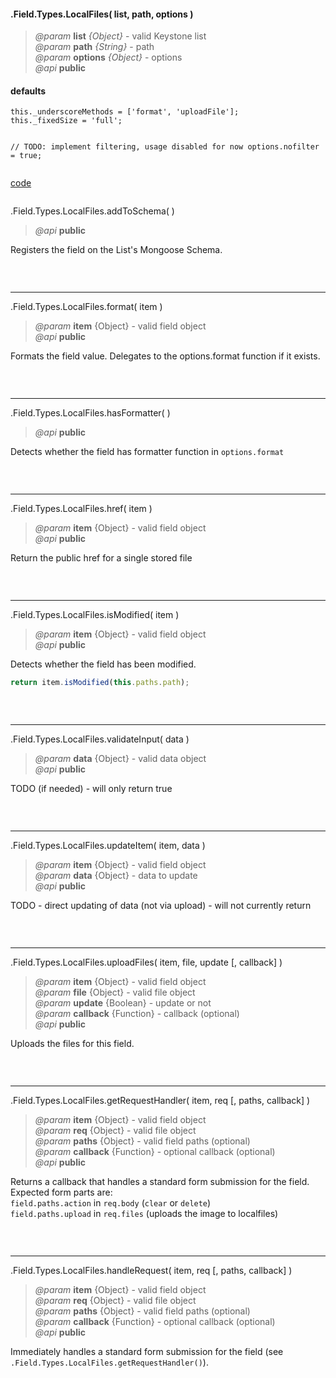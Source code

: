 #### .Field.Types.LocalFiles( list, path, options )  
> *@param* **list** _{Object}_  - valid Keystone list   
> *@param* **path** _{String}_  - path   
> *@param* **options** _{Object}_  - options   
> *@api* **public**  


<div class="code-header"> <h4>defaults</h4></div><pre class=" language-javascript"><code class="language-javascript">this._underscoreMethods = ['format', 'uploadFile'];
this._fixedSize = 'full';

// TODO: implement filtering, usage disabled for now
options.nofilter = true;
</code></pre>

<div class="code-header addGitHubLink" data-file="fields/types/localfiles/LocalFilesType.js"> <a href="#" class="loadCode"> code</a></div><pre class=" language-javascript hideCode api"></pre> 

<span class="subMethod"> .Field.Types.LocalFiles.addToSchema(  ) </span>  
> *@api* **public**     

Registers the field on the List's Mongoose Schema.  
<div class="code-header addGitHubLink" data-file="fields/types/localfiles/LocalFilesType.js#L67-L193"> &nbsp;</div><pre class=" language-javascript hideCode api"></pre> 

---

<span class="subMethod"> .Field.Types.LocalFiles.format( item ) </span>  
> *@param* **item** {Object} - valid field object   
> *@api* **public**     

Formats the field value.
Delegates to the options.format function if it exists.  

<div class="code-header addGitHubLink" data-file="fields/types/localfiles/LocalFilesType.js#L196-L214"> &nbsp;</div><pre class=" language-javascript hideCode api"></pre> 

---
<span class="subMethod"> .Field.Types.LocalFiles.hasFormatter(  ) </span> 
> *@api* **public**    

Detects whether the field has formatter function in `options.format`
<div class="code-header addGitHubLink" data-file="fields/types/localfiles/LocalFilesType.js#L217-L225">&nbsp; </div><pre class=" language-javascript hideCode api"></pre> 

---
<span class="subMethod"> .Field.Types.LocalFiles.href( item ) </span> 
> *@param* **item** {Object} - valid field object   
> *@api* **public**    

Return the public href for a single stored file  

<div class="code-header addGitHubLink" data-file="fields/types/localfiles/LocalFilesType.js#L228-L238">&nbsp; </div><pre class=" language-javascript hideCode api"></pre> 

---
<span class="subMethod"> .Field.Types.LocalFiles.isModified( item ) </span> 
> *@param* **item** {Object} - valid field object   
> *@api* **public**    

Detects whether the field has been modified.  
```javascript
return item.isModified(this.paths.path);
```
<div class="code-header addGitHubLink" data-file="fields/types/localfiles/LocalFilesType.js#L241-L249">&nbsp; </div><pre class=" language-javascript hideCode api"></pre> 

---
<span class="subMethod"> .Field.Types.LocalFiles.validateInput( data )  </span> 
> *@param* **data** {Object} - valid data object  
> *@api* **public**   
 
<p class="warning-note"> TODO (if needed) - will only return true</p>

<div class="code-header addGitHubLink" data-file="fields/types/localfiles/LocalFilesType.js#L252-L261"> &nbsp;</div><pre class=" language-javascript hideCode api"></pre> 


---
<span class="subMethod"> .Field.Types.LocalFiles.updateItem( item, data )  </span> 
> *@param* **item** {Object} - valid field object  
> *@param* **data** {Object} - data to update  
> *@api* **public**  

<p class="warning-note"> TODO - direct updating of data (not via upload) - will not currently return</p>

<div class="code-header addGitHubLink" data-file="fields/types/localfiles/LocalFilesType.js#L264-L272"> &nbsp;</div><pre class=" language-javascript hideCode api"></pre> 

---
<span class="subMethod"> .Field.Types.LocalFiles.uploadFiles( item, file, update [, callback] )  </span> 
> *@param* **item** {Object} - valid field object  
> *@param* **file** {Object} - valid file object  
> *@param* **update** {Boolean} - update or not  
> *@param* **callback** {Function} - callback (optional)  
> *@api* **public**  

Uploads the files for this field.  
<div class="code-header addGitHubLink" data-file="fields/types/localfiles/LocalFilesType.js#L275-L339"> &nbsp;</div><pre class=" language-javascript hideCode api"></pre> 

---
<span class="subMethod"> .Field.Types.LocalFiles.getRequestHandler( item, req [, paths, callback] )  </span>
> *@param* **item** {Object} - valid field object  
> *@param* **req** {Object} - valid file object  
> *@param* **paths** {Object} - valid field paths (optional)  
> *@param* **callback** {Function} - optional callback (optional)  
> *@api* **public**  

Returns a callback that handles a standard form submission for the field.  
Expected form parts are:  
`field.paths.action` in `req.body` (`clear` or `delete`)  
`field.paths.upload` in `req.files` (uploads the image to localfiles)  
<div class="code-header addGitHubLink" data-file="fields/types/localfiles/LocalFilesType.js#L352-L421">&nbsp; </div><pre class=" language-javascript hideCode api"></pre> 

---
<span class="subMethod"> .Field.Types.LocalFiles.handleRequest( item, req [, paths, callback] )  </span> 
> *@param* **item** {Object} - valid field object  
> *@param* **req** {Object} - valid file object  
> *@param* **paths** {Object} - valid field paths (optional)  
> *@param* **callback** {Function} - optional callback (optional)  
> *@api* **public**  

Immediately handles a standard form submission for the field (see `.Field.Types.LocalFiles.getRequestHandler()`).  

<div class="code-header addGitHubLink" data-file="fields/types/localfiles/LocalFilesType.js#L424-L432"> &nbsp;</div><pre class=" language-javascript hideCode api"></pre>

